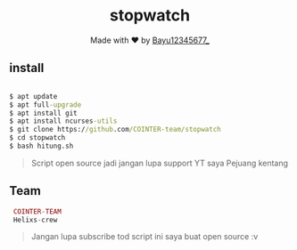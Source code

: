 <h1 align="center">
  stopwatch
</h1>
</div>
<p align="center">
  Made with ❤️ by <a href="https://github.com/Bayu12345677">Bayu12345677_</a>
</p>
<p align="center">
 
## install
```bat

$ apt update
$ apt full-upgrade
$ apt install git
$ apt install ncurses-utils
$ git clone https://github.com/COINTER-team/stopwatch
$ cd stopwatch
$ bash hitung.sh

```


> Script open source jadi jangan lupa support YT saya Pejuang kentang

## Team
```php
 COINTER-TEAM
 Helixs-crew
```

> Jangan lupa subscribe tod
> script ini saya buat open source :v
